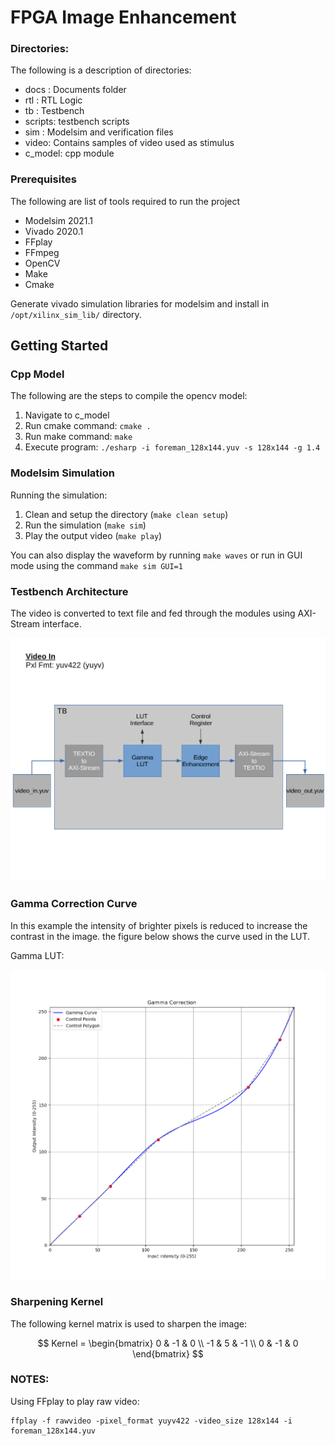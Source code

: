 # FPGA Image Enhancement

### Directories:
The following is a description of directories:
+ docs : Documents folder
+ rtl  : RTL Logic
+ tb   : Testbench
+ scripts: testbench scripts
+ sim  : Modelsim and verification files
+ video: Contains samples of video used as stimulus
+ c\_model: cpp module

### Prerequisites
The following are list of tools required to run the project

+ Modelsim 2021.1
+ Vivado 2020.1
+ FFplay
+ FFmpeg
+ OpenCV
+ Make
+ Cmake

Generate vivado simulation libraries for modelsim and install in ````/opt/xilinx_sim_lib/```` directory.

## Getting Started

### Cpp Model
The following are the steps to compile the opencv model:
1) Navigate to c\_model
2) Run cmake command: ````cmake .````
3) Run make command: ````make````
4) Execute program: ````./esharp -i foreman_128x144.yuv -s 128x144 -g 1.4````


### Modelsim Simulation
Running the simulation:

1) Clean and setup the directory (```` make clean setup ````)
2) Run the simulation (```` make sim ````)
3) Play the output video (```make play```)

You can also display the waveform by running ```` make waves ```` or run in GUI mode using the command ```` make sim GUI=1 ````

### Testbench Architecture

The video is converted to text file and fed through the modules using AXI-Stream interface.

![TB Architecture](docs/tb_architecture.png "Testbench Architecutre")


### Gamma Correction Curve

In this example the intensity of brighter pixels is reduced to increase the contrast in the image. the figure below shows the curve used in the LUT.

Gamma LUT:

![Gamma Curve](docs/gamma_curve.png "Gamma Curve")

### Sharpening Kernel

The following kernel matrix is used to sharpen the image:

$$
Kernel = 
\begin{bmatrix}
0 & -1 & 0 \\
-1 & 5 & -1 \\
0 & -1 & 0
\end{bmatrix}
$$

### NOTES:

Using FFplay to play raw video:
```console
ffplay -f rawvideo -pixel_format yuyv422 -video_size 128x144 -i foreman_128x144.yuv
```
